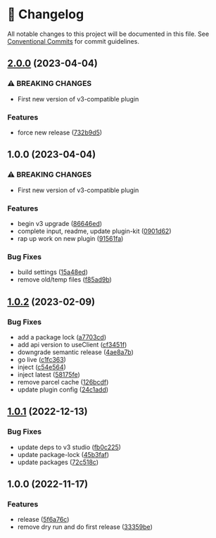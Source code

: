<!-- markdownlint-disable --><!-- textlint-disable -->

# 📓 Changelog

All notable changes to this project will be documented in this file. See
[Conventional Commits](https://conventionalcommits.org) for commit guidelines.

## [2.0.0](https://github.com/sanity-io/sanity-plugin-google-translate/compare/v1.0.0...v2.0.0) (2023-04-04)

### ⚠ BREAKING CHANGES

- First new version of v3-compatible plugin

### Features

- force new release ([732b9d5](https://github.com/sanity-io/sanity-plugin-google-translate/commit/732b9d5a0864ce7acd800de53f411289db70fe57))

## 1.0.0 (2023-04-04)

### ⚠ BREAKING CHANGES

- First new version of v3-compatible plugin

### Features

- begin v3 upgrade ([86646ed](https://github.com/sanity-io/sanity-plugin-google-translate/commit/86646ed26e69325b2c78561b9135986b4cca6e57))
- complete input, readme, update plugin-kit ([0901d62](https://github.com/sanity-io/sanity-plugin-google-translate/commit/0901d622b29f82ad10a727ef017833bcd2ffd187))
- rap up work on new plugin ([91561fa](https://github.com/sanity-io/sanity-plugin-google-translate/commit/91561fa1ac6a99380cf2c1b2ef16ba744bceb086))

### Bug Fixes

- build settings ([15a48ed](https://github.com/sanity-io/sanity-plugin-google-translate/commit/15a48ede35d7cf582c7d3e89d0bfe5fa45d76445))
- remove old/temp files ([f85ad9b](https://github.com/sanity-io/sanity-plugin-google-translate/commit/f85ad9bc9072bff330289b9842bf3508c93cc917))

## [1.0.2](https://github.com/SimeonGriggs/sanity-plugin-utils/compare/v1.0.1...v1.0.2) (2023-02-09)

### Bug Fixes

- add a package lock ([a7703cd](https://github.com/SimeonGriggs/sanity-plugin-utils/commit/a7703cdbde1cc0b09b4d66624327c4713efb5643))
- add api version to useClient ([cf3451f](https://github.com/SimeonGriggs/sanity-plugin-utils/commit/cf3451f7aff25e1d683c2d96d8587f7d3057466d))
- downgrade semantic release ([4ae8a7b](https://github.com/SimeonGriggs/sanity-plugin-utils/commit/4ae8a7bb0035e970c61c72bbe67522e59362f713))
- go live ([c1fc363](https://github.com/SimeonGriggs/sanity-plugin-utils/commit/c1fc363799d3d6f5c484244edad0fd4de4df197b))
- inject ([c54e564](https://github.com/SimeonGriggs/sanity-plugin-utils/commit/c54e564707660a364b08920e5b364519465ae25e))
- inject latest ([58175fe](https://github.com/SimeonGriggs/sanity-plugin-utils/commit/58175fec34d4392a8424ce28ff3e2f50615e4e69))
- remove parcel cache ([126bcdf](https://github.com/SimeonGriggs/sanity-plugin-utils/commit/126bcdf949a5bd64a91ac71e4ac6ff5b6a69844d))
- update plugin config ([24c1add](https://github.com/SimeonGriggs/sanity-plugin-utils/commit/24c1add389be2bcbd222b3698b077c4e047f1afe))

## [1.0.1](https://github.com/SimeonGriggs/sanity-plugin-utils/compare/v1.0.0...v1.0.1) (2022-12-13)

### Bug Fixes

- update deps to v3 studio ([fb0c225](https://github.com/SimeonGriggs/sanity-plugin-utils/commit/fb0c2259e99deb28af0af84353471f7e60759a15))
- update package-lock ([45b3faf](https://github.com/SimeonGriggs/sanity-plugin-utils/commit/45b3faf195bf4c44200b313fa755847d915a3e1e))
- update packages ([72c518c](https://github.com/SimeonGriggs/sanity-plugin-utils/commit/72c518cc4b8d11528a546c5be1c66285ecff3f3f))

## 1.0.0 (2022-11-17)

### Features

- release ([5f6a76c](https://github.com/SimeonGriggs/sanity-plugin-utils/commit/5f6a76c8621d8b13d60d567f8f2449aaff775568))
- remove dry run and do first release ([33359be](https://github.com/SimeonGriggs/sanity-plugin-utils/commit/33359bed43a8a69296fbb62c2d8ad3abbae17217))
